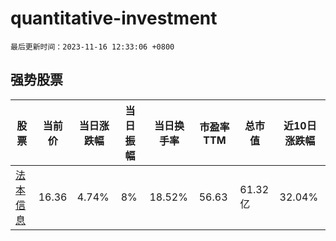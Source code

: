 # quantitative-investment

`最后更新时间：2023-11-16 12:33:06 +0800`

## 强势股票

|股票|当前价|当日涨跌幅|当日振幅|当日换手率|市盈率TTM|总市值|近10日涨跌幅|
|----|----|----|----|----|----|----|----|
|[法本信息](https://xueqiu.com/S/SZ300925)|16.36|4.74%|8%|18.52%|56.63|61.32亿|32.04%|
